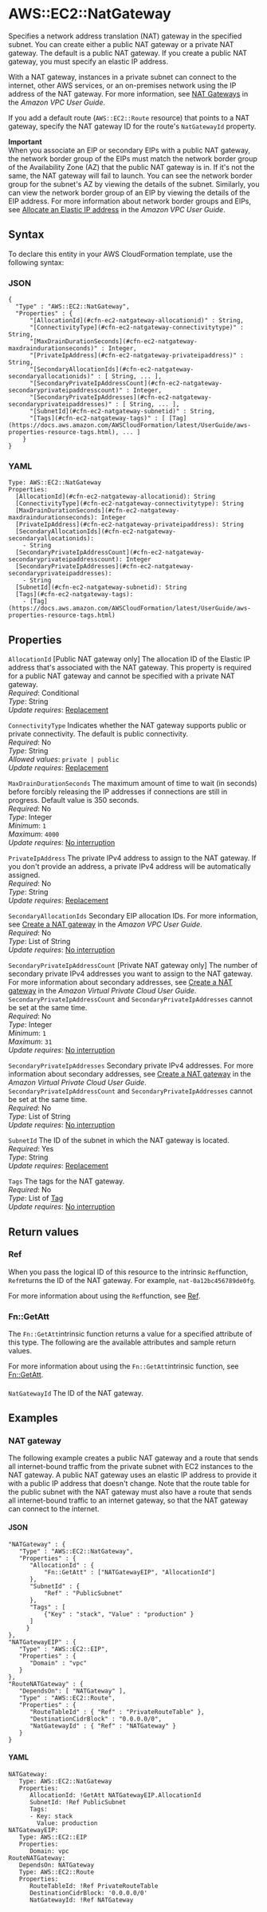 # AWS::EC2::NatGateway<a name="aws-resource-ec2-natgateway"></a>

Specifies a network address translation \(NAT\) gateway in the specified subnet\. You can create either a public NAT gateway or a private NAT gateway\. The default is a public NAT gateway\. If you create a public NAT gateway, you must specify an elastic IP address\.

With a NAT gateway, instances in a private subnet can connect to the internet, other AWS services, or an on\-premises network using the IP address of the NAT gateway\. For more information, see [NAT Gateways](https://docs.aws.amazon.com/vpc/latest/userguide/vpc-nat-gateway.html) in the *Amazon VPC User Guide*\.

If you add a default route \(`AWS::EC2::Route` resource\) that points to a NAT gateway, specify the NAT gateway ID for the route's `NatGatewayId` property\.

**Important**  
When you associate an EIP or secondary EIPs with a public NAT gateway, the network border group of the EIPs must match the network border group of the Availability Zone \(AZ\) that the public NAT gateway is in\. If it's not the same, the NAT gateway will fail to launch\. You can see the network border group for the subnet's AZ by viewing the details of the subnet\. Similarly, you can view the network border group of an EIP by viewing the details of the EIP address\. For more information about network border groups and EIPs, see [Allocate an Elastic IP address](https://docs.aws.amazon.com/vpc/latest/userguide/vpc-eips.html#allocate-eip) in the *Amazon VPC User Guide*\. 

## Syntax<a name="aws-resource-ec2-natgateway-syntax"></a>

To declare this entity in your AWS CloudFormation template, use the following syntax:

### JSON<a name="aws-resource-ec2-natgateway-syntax.json"></a>

```
{
  "Type" : "AWS::EC2::NatGateway",
  "Properties" : {
      "[AllocationId](#cfn-ec2-natgateway-allocationid)" : String,
      "[ConnectivityType](#cfn-ec2-natgateway-connectivitytype)" : String,
      "[MaxDrainDurationSeconds](#cfn-ec2-natgateway-maxdraindurationseconds)" : Integer,
      "[PrivateIpAddress](#cfn-ec2-natgateway-privateipaddress)" : String,
      "[SecondaryAllocationIds](#cfn-ec2-natgateway-secondaryallocationids)" : [ String, ... ],
      "[SecondaryPrivateIpAddressCount](#cfn-ec2-natgateway-secondaryprivateipaddresscount)" : Integer,
      "[SecondaryPrivateIpAddresses](#cfn-ec2-natgateway-secondaryprivateipaddresses)" : [ String, ... ],
      "[SubnetId](#cfn-ec2-natgateway-subnetid)" : String,
      "[Tags](#cfn-ec2-natgateway-tags)" : [ [Tag](https://docs.aws.amazon.com/AWSCloudFormation/latest/UserGuide/aws-properties-resource-tags.html), ... ]
    }
}
```

### YAML<a name="aws-resource-ec2-natgateway-syntax.yaml"></a>

```
Type: AWS::EC2::NatGateway
Properties: 
  [AllocationId](#cfn-ec2-natgateway-allocationid): String
  [ConnectivityType](#cfn-ec2-natgateway-connectivitytype): String
  [MaxDrainDurationSeconds](#cfn-ec2-natgateway-maxdraindurationseconds): Integer
  [PrivateIpAddress](#cfn-ec2-natgateway-privateipaddress): String
  [SecondaryAllocationIds](#cfn-ec2-natgateway-secondaryallocationids): 
    - String
  [SecondaryPrivateIpAddressCount](#cfn-ec2-natgateway-secondaryprivateipaddresscount): Integer
  [SecondaryPrivateIpAddresses](#cfn-ec2-natgateway-secondaryprivateipaddresses): 
    - String
  [SubnetId](#cfn-ec2-natgateway-subnetid): String
  [Tags](#cfn-ec2-natgateway-tags): 
    - [Tag](https://docs.aws.amazon.com/AWSCloudFormation/latest/UserGuide/aws-properties-resource-tags.html)
```

## Properties<a name="aws-resource-ec2-natgateway-properties"></a>

`AllocationId`  <a name="cfn-ec2-natgateway-allocationid"></a>
\[Public NAT gateway only\] The allocation ID of the Elastic IP address that's associated with the NAT gateway\. This property is required for a public NAT gateway and cannot be specified with a private NAT gateway\.  
*Required*: Conditional  
*Type*: String  
*Update requires*: [Replacement](https://docs.aws.amazon.com/AWSCloudFormation/latest/UserGuide/using-cfn-updating-stacks-update-behaviors.html#update-replacement)

`ConnectivityType`  <a name="cfn-ec2-natgateway-connectivitytype"></a>
Indicates whether the NAT gateway supports public or private connectivity\. The default is public connectivity\.  
*Required*: No  
*Type*: String  
*Allowed values*: `private | public`  
*Update requires*: [Replacement](https://docs.aws.amazon.com/AWSCloudFormation/latest/UserGuide/using-cfn-updating-stacks-update-behaviors.html#update-replacement)

`MaxDrainDurationSeconds`  <a name="cfn-ec2-natgateway-maxdraindurationseconds"></a>
The maximum amount of time to wait \(in seconds\) before forcibly releasing the IP addresses if connections are still in progress\. Default value is 350 seconds\.  
*Required*: No  
*Type*: Integer  
*Minimum*: `1`  
*Maximum*: `4000`  
*Update requires*: [No interruption](https://docs.aws.amazon.com/AWSCloudFormation/latest/UserGuide/using-cfn-updating-stacks-update-behaviors.html#update-no-interrupt)

`PrivateIpAddress`  <a name="cfn-ec2-natgateway-privateipaddress"></a>
The private IPv4 address to assign to the NAT gateway\. If you don't provide an address, a private IPv4 address will be automatically assigned\.  
*Required*: No  
*Type*: String  
*Update requires*: [Replacement](https://docs.aws.amazon.com/AWSCloudFormation/latest/UserGuide/using-cfn-updating-stacks-update-behaviors.html#update-replacement)

`SecondaryAllocationIds`  <a name="cfn-ec2-natgateway-secondaryallocationids"></a>
Secondary EIP allocation IDs\. For more information, see [Create a NAT gateway](https://docs.aws.amazon.com/vpc/latest/userguide/vpc-nat-gateway.html#nat-gateway-creating) in the *Amazon VPC User Guide*\.  
*Required*: No  
*Type*: List of String  
*Update requires*: [No interruption](https://docs.aws.amazon.com/AWSCloudFormation/latest/UserGuide/using-cfn-updating-stacks-update-behaviors.html#update-no-interrupt)

`SecondaryPrivateIpAddressCount`  <a name="cfn-ec2-natgateway-secondaryprivateipaddresscount"></a>
\[Private NAT gateway only\] The number of secondary private IPv4 addresses you want to assign to the NAT gateway\. For more information about secondary addresses, see [Create a NAT gateway](https://docs.aws.amazon.com/vpc/latest/userguide/vpc-nat-gateway.html#nat-gateway-creating) in the *Amazon Virtual Private Cloud User Guide*\.  
`SecondaryPrivateIpAddressCount` and `SecondaryPrivateIpAddresses` cannot be set at the same time\.  
*Required*: No  
*Type*: Integer  
*Minimum*: `1`  
*Maximum*: `31`  
*Update requires*: [No interruption](https://docs.aws.amazon.com/AWSCloudFormation/latest/UserGuide/using-cfn-updating-stacks-update-behaviors.html#update-no-interrupt)

`SecondaryPrivateIpAddresses`  <a name="cfn-ec2-natgateway-secondaryprivateipaddresses"></a>
Secondary private IPv4 addresses\. For more information about secondary addresses, see [Create a NAT gateway](https://docs.aws.amazon.com/vpc/latest/userguide/vpc-nat-gateway.html#nat-gateway-creating) in the *Amazon Virtual Private Cloud User Guide*\.  
`SecondaryPrivateIpAddressCount` and `SecondaryPrivateIpAddresses` cannot be set at the same time\.  
*Required*: No  
*Type*: List of String  
*Update requires*: [No interruption](https://docs.aws.amazon.com/AWSCloudFormation/latest/UserGuide/using-cfn-updating-stacks-update-behaviors.html#update-no-interrupt)

`SubnetId`  <a name="cfn-ec2-natgateway-subnetid"></a>
The ID of the subnet in which the NAT gateway is located\.  
*Required*: Yes  
*Type*: String  
*Update requires*: [Replacement](https://docs.aws.amazon.com/AWSCloudFormation/latest/UserGuide/using-cfn-updating-stacks-update-behaviors.html#update-replacement)

`Tags`  <a name="cfn-ec2-natgateway-tags"></a>
The tags for the NAT gateway\.  
*Required*: No  
*Type*: List of [Tag](https://docs.aws.amazon.com/AWSCloudFormation/latest/UserGuide/aws-properties-resource-tags.html)  
*Update requires*: [No interruption](https://docs.aws.amazon.com/AWSCloudFormation/latest/UserGuide/using-cfn-updating-stacks-update-behaviors.html#update-no-interrupt)

## Return values<a name="aws-resource-ec2-natgateway-return-values"></a>

### Ref<a name="aws-resource-ec2-natgateway-return-values-ref"></a>

When you pass the logical ID of this resource to the intrinsic `Ref`function, `Ref`returns the ID of the NAT gateway\. For example, `nat-0a12bc456789de0fg`\.

For more information about using the `Ref`function, see [Ref](https://docs.aws.amazon.com/AWSCloudFormation/latest/UserGuide/intrinsic-function-reference-ref.html)\.

### Fn::GetAtt<a name="aws-resource-ec2-natgateway-return-values-fn--getatt"></a>

The `Fn::GetAtt`intrinsic function returns a value for a specified attribute of this type\. The following are the available attributes and sample return values\.

For more information about using the `Fn::GetAtt`intrinsic function, see [Fn::GetAtt](https://docs.aws.amazon.com/AWSCloudFormation/latest/UserGuide/intrinsic-function-reference-getatt.html)\.

#### <a name="aws-resource-ec2-natgateway-return-values-fn--getatt-fn--getatt"></a>

`NatGatewayId`  <a name="NatGatewayId-fn::getatt"></a>
The ID of the NAT gateway\.

## Examples<a name="aws-resource-ec2-natgateway--examples"></a>



### NAT gateway<a name="aws-resource-ec2-natgateway--examples--NAT_gateway"></a>

The following example creates a public NAT gateway and a route that sends all internet\-bound traffic from the private subnet with EC2 instances to the NAT gateway\. A public NAT gateway uses an elastic IP address to provide it with a public IP address that doesn't change\. Note that the route table for the public subnet with the NAT gateway must also have a route that sends all internet\-bound traffic to an internet gateway, so that the NAT gateway can connect to the internet\.

#### JSON<a name="aws-resource-ec2-natgateway--examples--NAT_gateway--json"></a>

```
"NATGateway" : {
   "Type" : "AWS::EC2::NatGateway",
   "Properties" : {
      "AllocationId" : { 
          "Fn::GetAtt" : ["NATGatewayEIP", "AllocationId"] 
      },
      "SubnetId" : { 
          "Ref" : "PublicSubnet" 
      },
      "Tags" : [ 
          {"Key" : "stack", "Value" : "production" } 
      ]
     }
},
"NATGatewayEIP" : {
   "Type" : "AWS::EC2::EIP",
   "Properties" : {
      "Domain" : "vpc"
   }
},
"RouteNATGateway" : {
   "DependsOn": [ "NATGateway" ],
   "Type" : "AWS::EC2::Route",
   "Properties" : {
      "RouteTableId" : { "Ref" : "PrivateRouteTable" },
      "DestinationCidrBlock" : "0.0.0.0/0",
      "NatGatewayId" : { "Ref" : "NATGateway" }
   }
}
```

#### YAML<a name="aws-resource-ec2-natgateway--examples--NAT_gateway--yaml"></a>

```
NATGateway:
   Type: AWS::EC2::NatGateway
   Properties:
      AllocationId: !GetAtt NATGatewayEIP.AllocationId
      SubnetId: !Ref PublicSubnet
      Tags:
      - Key: stack
        Value: production
NATGatewayEIP:
   Type: AWS::EC2::EIP
   Properties:
      Domain: vpc
RouteNATGateway:
   DependsOn: NATGateway
   Type: AWS::EC2::Route
   Properties:
      RouteTableId: !Ref PrivateRouteTable
      DestinationCidrBlock: '0.0.0.0/0'
      NatGatewayId: !Ref NATGateway
```